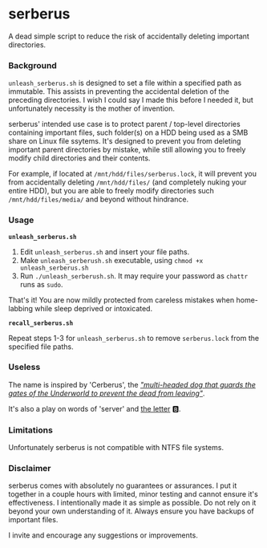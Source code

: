 # serberus
A dead simple script to reduce the risk of accidentally deleting important directories. 

### Background ###
`unleash_serberus.sh` is designed to set a file within a specified path as immutable.
This assists in preventing the accidental deletion of the preceding directories.
I wish I could say I made this before I needed it, but unfortunately necessity is the mother of invention.

serberus' intended use case is to protect parent / top-level directories containing important files, such folder(s) on a HDD being used as a SMB share on Linux file ssytems.
It's designed to prevent you from deleting important parent directories by mistake, while still allowing you to freely modify child directories and their contents.

For example, if located at `/mnt/hdd/files/serberus.lock`, it will prevent you from accidentally deleting `/mnt/hdd/files/` (and completely nuking your entire HDD), but you are able to freely modify directories such `/mnt/hdd/files/media/` and beyond without hindrance. 

### Usage ### 
**`unleash_serberus.sh`**
1. Edit `unleash_serberus.sh` and insert your file paths.
2. Make `unleash_serberush.sh` executable, using `chmod +x unleash_serberus.sh`
3. Run `./unleash_serberush.sh`. It may require your password as `chattr` runs as `sudo`.

That's it! You are now mildly protected from careless mistakes when home-labbing while sleep deprived or intoxicated. 

**`recall_serberus.sh`**

Repeat steps 1-3 for `unleash_serberus.sh` to remove `serberus.lock` from the specified file paths.

### Useless ###
The name is inspired by 'Cerberus', the [*"multi-headed dog that guards the gates of the Underworld to prevent the dead from leaving"*](https://en.wikipedia.org/wiki/Cerberus).

It's also a play on words of 'server' and [the letter](https://knowyourmeme.com/memes/b-button-emoji) 🅱️.


### Limitations ###
Unfortunately serberus is not compatible with NTFS file systems.

### Disclaimer ###
serberus comes with absolutely no guarantees or assurances. I put it together in a couple hours with limited, minor testing and cannot ensure it's effectiveness.
I intentionally made it as simple as possible. Do not rely on it beyond your own understanding of it.
Always ensure you have backups of important files.

I invite and encourage any suggestions or improvements.
